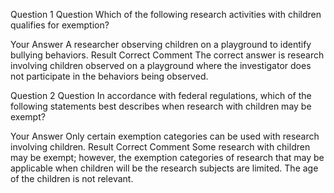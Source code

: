 Question 1
Question 
Which of the following research activities with children qualifies for exemption?

Your Answer A researcher observing children on a playground to identify bullying behaviors.
Result Correct
Comment 
The correct answer is research involving children observed on a playground where the investigator does not participate in the behaviors being observed.

Question 2
Question 
In accordance with federal regulations, which of the following statements best describes when research with children may be exempt?

Your Answer Only certain exemption categories can be used with research involving children.
Result Correct
Comment 
Some research with children may be exempt; however, the exemption categories of research that may be applicable when children will be the research subjects are limited. The age of the children is not relevant.
